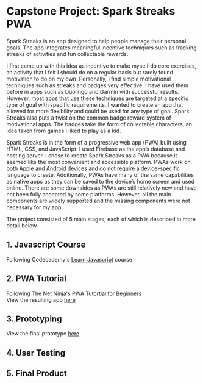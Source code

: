 # Capstone Project: Spark Streaks PWA

Spark Streaks is an app designed to help people manage their personal goals. The app integrates meaningful incentive techniques such as tracking streaks of activities and fun collectable rewards.

I first came up with this idea as incentive to make myself do core exercises, an activity that I felt I should do on a regular basis but rarely found motivation to do on my own. Personally, I find simple motivational techniques such as streaks and badges very effective. I have used them before in apps such as Duolingo and Garmin with successful results. However, most apps that use these techniques are targeted at a specific type of goal with specific requirements. I wanted to create an app that allowed for more flexibility and could be used for any type of goal. Spark Streaks also puts a twist on the common badge reward system of motivational apps. The badges take the form of collectable characters, an idea taken from games I liked to play as a kid.  

Spark Streaks is in the form of a progressive web app (PWA) built using HTML, CSS, and JavaScript. I used Firebase as the app’s database and hosting server. I chose to create Spark Streaks as a PWA because it seemed like the most convenient and accessible platform. PWAs work on both Apple and Android devices and do not require a device-specific language to create. Additionally, PWAs have many of the same capabilities as native apps as they can be saved to the device’s home screen and used online. There are some downsides as PWAs are still relatively new and have not been fully accepted by some platforms. However, all the main components are widely supported and the missing components were not necessary for my app.

The project consisted of 5 main stages, each of which is described in more detail below.
## 1. Javascript Course
Following Codecademy's [Learn Javascript](https://www.codecademy.com/learn/introduction-to-javascript) course
## 2. PWA Tutorial
Following The Net Ninja's [PWA Tutortial for Beginners](https://www.youtube.com/playlist?list=PL4cUxeGkcC9gTxqJBcDmoi5Q2pzDusSL7)  
View the resulting app [here](https://food-ninja-pwa-80916.web.app/)
## 3. Prototyping
View the final prototype [here](https://marvelapp.com/prototype/g24d4h7)
## 4. User Testing
## 5. Final Product